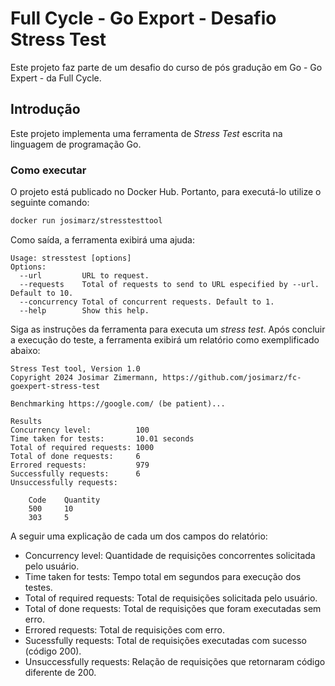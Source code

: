 # Full Cycle - Go Export - Desafio Stress Test

Este projeto faz parte de um desafio do curso de pós gradução em Go - Go Expert - da Full Cycle.

## Introdução

Este projeto implementa uma ferramenta de *Stress Test* escrita na linguagem de programação Go.

### Como executar

O projeto está publicado no Docker Hub. Portanto, para executá-lo utilize o seguinte comando:

```sh
docker run josimarz/stresstesttool
```

Como saída, a ferramenta exibirá uma ajuda:

```
Usage: stresstest [options]
Options:
  --url         URL to request.
  --requests    Total of requests to send to URL especified by --url. Default to 10.
  --concurrency Total of concurrent requests. Default to 1.
  --help        Show this help.
```

Siga as instruções da ferramenta para executa um *stress test*. Após concluir a execução do teste, a ferramenta exibirá um relatório como exemplificado abaixo:

```
Stress Test tool, Version 1.0
Copyright 2024 Josimar Zimermann, https://github.com/josimarz/fc-goexpert-stress-test

Benchmarking https://google.com/ (be patient)...

Results
Concurrency level:          100
Time taken for tests:       10.01 seconds
Total of required requests: 1000
Total of done requests:     6
Errored requests:           979
Successfully requests:      6
Unsuccessfully requests:

    Code    Quantity
    500     10
    303     5
```

A seguir uma explicação de cada um dos campos do relatório:

* Concurrency level: Quantidade de requisições concorrentes solicitada pelo usuário.
* Time taken for tests: Tempo total em segundos para execução dos testes.
* Total of required requests: Total de requisições solicitada pelo usuário.
* Total of done requests: Total de requisições que foram executadas sem erro.
* Errored requests: Total de requisições com erro.
* Sucessfully requests: Total de requisições executadas com sucesso (código 200).
* Unsuccessfully requests: Relação de requisições que retornaram código diferente de 200.